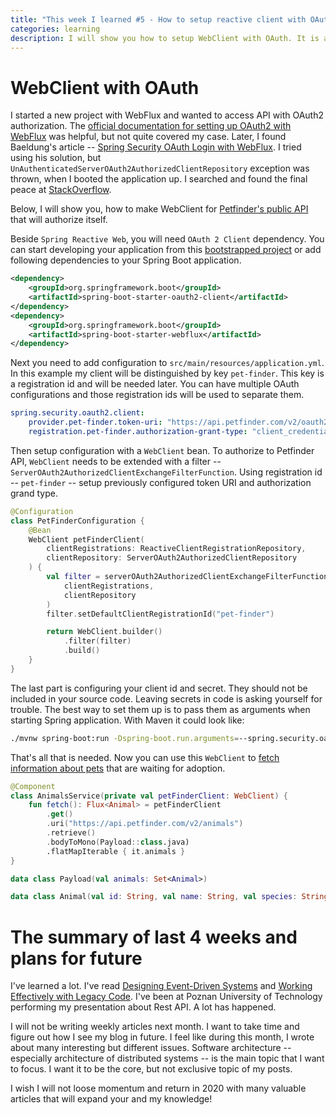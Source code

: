 ```yaml
---
title: "This week I learned #5 - How to setup reactive client with OAuth in Spring Boot"
categories: learning
description: I will show you how to setup WebClient with OAuth. It is also the summary of last four weeks of learning.
---
```


# WebClient with OAuth

I started a new project with WebFlux and wanted to access API with OAuth2 authorization. 
The [official documentation for setting up OAuth2 with WebFlux](https://docs.spring.io/spring-security/site/docs/current/reference/html/webflux-oauth2.html)
was helpful, but not quite covered my case. 
Later, I found Baeldung's article 
-- [Spring Security OAuth Login with WebFlux](https://www.baeldung.com/spring-oauth-login-webflux#webclient). I tried using his solution, but 
`UnAuthenticatedServerOAuth2AuthorizedClientRepository` exception was thrown, when I booted the application up. 
I searched and found the final peace 
at [StackOverflow](https://stackoverflow.com/questions/56973321/spring-boot-reactive-webclient-serverwebexchange-must-be-null-when-spring-secu/57788475#57788475).

Below, I will show you, how to make WebClient 
for [Petfinder's public API](https://www.petfinder.com/developers/)
that will authorize itself.

Beside `Spring Reactive Web`, you will need `OAuth 2 Client` dependency. You can start developing your application from this 
[bootstrapped project](https://start.spring.io/#!type=maven-project&language=kotlin&platformVersion=2.2.1.RELEASE&packaging=jar&jvmVersion=1.8&groupId=com.example&artifactId=demo&name=demo&description=Demo%20project%20for%20Spring%20Boot&packageName=com.example.demo&dependencies=webflux,oauth2-client) or add following dependencies to your Spring Boot application.

```xml
<dependency>
    <groupId>org.springframework.boot</groupId>
	<artifactId>spring-boot-starter-oauth2-client</artifactId>
</dependency>
<dependency>
	<groupId>org.springframework.boot</groupId>
	<artifactId>spring-boot-starter-webflux</artifactId>
</dependency>
```

Next you need to add configuration to `src/main/resources/application.yml`. In this example my client
will be distinguished by key `pet-finder`. This key is a registration id and will be needed later. You can have multiple OAuth configurations and those registration ids
will be used to separate them.

```yaml
spring.security.oauth2.client:
    provider.pet-finder.token-uri: "https://api.petfinder.com/v2/oauth2/token"
    registration.pet-finder.authorization-grant-type: "client_credentials"
```

Then setup configuration with a `WebClient` bean. To authorize to Petfinder API,
`WebClient` needs to be extended with a filter -- `ServerOAuth2AuthorizedClientExchangeFilterFunction`.
Using registration id -- `pet-finder` -- setup previously configured token URI and authorization grand type.

```kotlin
@Configuration
class PetFinderConfiguration {
    @Bean
    WebClient petFinderClient(
        clientRegistrations: ReactiveClientRegistrationRepository, 
        clientRepository: ServerOAuth2AuthorizedClientRepository
    ) {
        val filter = serverOAuth2AuthorizedClientExchangeFilterFunction(
            clientRegistrations, 
            clientRepository
        )
        filter.setDefaultClientRegistrationId("pet-finder")

        return WebClient.builder()
            .filter(filter)
            .build()
    }
}
```

The last part is configuring your client id and secret. They should not
be included in your source code. 
Leaving secrets in code is asking yourself for trouble.
The best way to set them up is to pass them as arguments
when starting Spring application. With Maven it could look like:

```bash
./mvnw spring-boot:run -Dspring-boot.run.arguments=--spring.security.oauth2.client.registration.pet-finder.client-secret=YOUR_SECRET,--spring.security.oauth2.client.registration.pet-finder.client-id=YOUR_ID
```

That's all that is needed. Now you can use this `WebClient` to 
[fetch information about pets](https://www.petfinder.com/developers/v2/docs/#get-animals) 
that are waiting for adoption.

```kotlin
@Component
class AnimalsService(private val petFinderClient: WebClient) {
    fun fetch(): Flux<Animal> = petFinderClient
        .get()
        .uri("https://api.petfinder.com/v2/animals")
        .retrieve()
        .bodyToMono(Payload::class.java)
        .flatMapIterable { it.animals }
}

data class Payload(val animals: Set<Animal>)

data class Animal(val id: String, val name: String, val species: String)
```

# The summary of last 4 weeks and plans for future

I've learned a lot. I've read 
[Designing Event-Driven Systems](https://www.confluent.io/designing-event-driven-systems/)
and [Working Effectively with Legacy Code](https://www.goodreads.com/book/show/44919.Working_Effectively_with_Legacy_Code).
I've been at Poznan University of Technology performing my presentation about
Rest API. A lot has happened.

I will not be writing weekly articles next month. I want to take time and figure out
how I see my blog in future.
I feel like during this month, I wrote about many interesting but different
issues.
Software architecture -- especially architecture of distributed systems -- is the main
topic that I want to focus.
I want it to be the core, but not exclusive topic of my posts.

I wish I will not loose momentum and return in 2020 with many valuable articles
that will expand your and my knowledge!